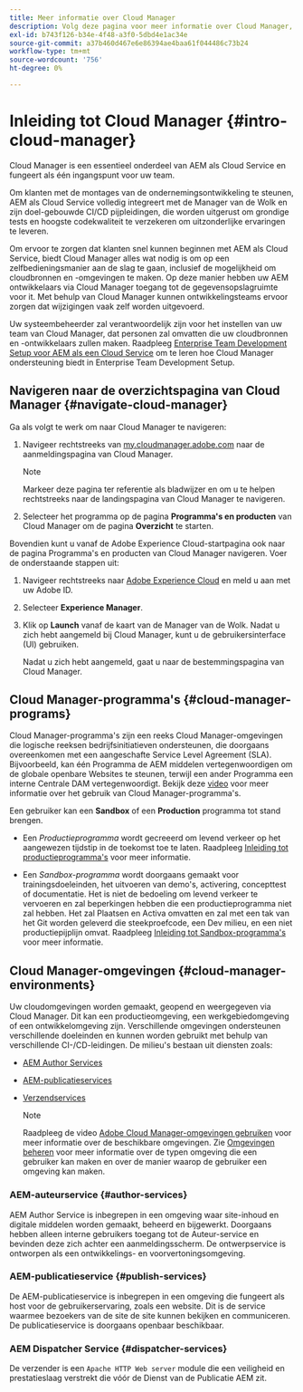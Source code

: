 ```yaml
---
title: Meer informatie over Cloud Manager
description: Volg deze pagina voor meer informatie over Cloud Manager, Cloud Manager-programma's en omgevingen.
exl-id: b743f126-b34e-4f48-a3f0-5dbd4e1ac34e
source-git-commit: a37b460d467e6e86394ae4baa61f044486c73b24
workflow-type: tm+mt
source-wordcount: '756'
ht-degree: 0%

---
```


# Inleiding tot Cloud Manager {#intro-cloud-manager}

Cloud Manager is een essentieel onderdeel van AEM als Cloud Service en fungeert als één ingangspunt voor uw team.

Om klanten met de montages van de ondernemingsontwikkeling te steunen, AEM als Cloud Service volledig integreert met de Manager van de Wolk en zijn doel-gebouwde CI/CD pijpleidingen, die worden uitgerust om grondige tests en hoogste codekwaliteit te verzekeren om uitzonderlijke ervaringen te leveren.

Om ervoor te zorgen dat klanten snel kunnen beginnen met AEM als Cloud Service, biedt Cloud Manager alles wat nodig is om op een zelfbedieningsmanier aan de slag te gaan, inclusief de mogelijkheid om cloudbronnen en -omgevingen te maken. Op deze manier hebben uw AEM ontwikkelaars via Cloud Manager toegang tot de gegevensopslagruimte voor it. Met behulp van Cloud Manager kunnen ontwikkelingsteams ervoor zorgen dat wijzigingen vaak zelf worden uitgevoerd.

Uw systeembeheerder zal verantwoordelijk zijn voor het instellen van uw team van Cloud Manager, dat personen zal omvatten die uw cloudbronnen en -ontwikkelaars zullen maken. Raadpleeg [Enterprise Team Development Setup voor AEM als een Cloud Service](/help/implementing/cloud-manager/enterprise-team-dev-setup.md) om te leren hoe Cloud Manager ondersteuning biedt in Enterprise Team Development Setup.

## Navigeren naar de overzichtspagina van Cloud Manager {#navigate-cloud-manager}

Ga als volgt te werk om naar Cloud Manager te navigeren:

1. Navigeer rechtstreeks van [my.cloudmanager.adobe.com](https://my.cloudmanager.adobe.com/) naar de aanmeldingspagina van Cloud Manager.

   >[!NOTE]
   >Markeer deze pagina ter referentie als bladwijzer en om u te helpen rechtstreeks naar de landingspagina van Cloud Manager te navigeren.

1. Selecteer het programma op de pagina **Programma&#39;s en producten** van Cloud Manager om de pagina **Overzicht** te starten.

Bovendien kunt u vanaf de Adobe Experience Cloud-startpagina ook naar de pagina Programma&#39;s en producten van Cloud Manager navigeren. Voer de onderstaande stappen uit:

1. Navigeer rechtstreeks naar [Adobe Experience Cloud](https://experience.adobe.com/#/@foundationinternal/home) en meld u aan met uw Adobe ID.

1. Selecteer **Experience Manager**.

1. Klik op **Launch** vanaf de kaart van de Manager van de Wolk. Nadat u zich hebt aangemeld bij Cloud Manager, kunt u de gebruikersinterface (UI) gebruiken.

   Nadat u zich hebt aangemeld, gaat u naar de bestemmingspagina van Cloud Manager.

## Cloud Manager-programma&#39;s {#cloud-manager-programs}

Cloud Manager-programma&#39;s zijn een reeks Cloud Manager-omgevingen die logische reeksen bedrijfsinitiatieven ondersteunen, die doorgaans overeenkomen met een aangeschafte Service Level Agreement (SLA). Bijvoorbeeld, kan één Programma de AEM middelen vertegenwoordigen om de globale openbare Websites te steunen, terwijl een ander Programma een interne Centrale DAM vertegenwoordigt. Bekijk deze [video](https://experienceleague.adobe.com/docs/experience-manager-learn/cloud-service/cloud-manager/programs.html?lang=en) voor meer informatie over het gebruik van Cloud Manager-programma&#39;s.

Een gebruiker kan een **Sandbox** of een **Production** programma tot stand brengen.

* Een *Productieprogramma* wordt gecreeerd om levend verkeer op het aangewezen tijdstip in de toekomst toe te laten.
Raadpleeg [Inleiding tot productieprogramma&#39;s](https://experienceleague.adobe.com/docs/experience-manager-cloud-service/implementing/using-cloud-manager/production-programs/introduction-production-programs.html?lang=en) voor meer informatie.

* Een *Sandbox-programma* wordt doorgaans gemaakt voor trainingsdoeleinden, het uitvoeren van demo&#39;s, activering, concepttest of documentatie. Het is niet de bedoeling om levend verkeer te vervoeren en zal beperkingen hebben die een productieprogramma niet zal hebben. Het zal Plaatsen en Activa omvatten en zal met een tak van het Git worden geleverd die steekproefcode, een Dev milieu, en een niet productiepijplijn omvat.
Raadpleeg [Inleiding tot Sandbox-programma&#39;s](https://experienceleague.adobe.com/docs/experience-manager-cloud-service/implementing/using-cloud-manager/sandbox-programs/introduction-sandbox-programs.html?lang=en) voor meer informatie.

## Cloud Manager-omgevingen {#cloud-manager-environments}

Uw cloudomgevingen worden gemaakt, geopend en weergegeven via Cloud Manager. Dit kan een productieomgeving, een werkgebiedomgeving of een ontwikkelomgeving zijn. Verschillende omgevingen ondersteunen verschillende doeleinden en kunnen worden gebruikt met behulp van verschillende CI-/CD-leidingen. De milieu&#39;s bestaan uit diensten zoals:

* [AEM Author Services](#author-services)
* [AEM-publicatieservices](#publish-services)
* [Verzendservices](#dispatcher-services)

   >[!NOTE]
   > Raadpleeg de video [Adobe Cloud Manager-omgevingen gebruiken](https://experienceleague.adobe.com/docs/experience-manager-learn/cloud-service/cloud-manager/environments.html?lang=en#cloud-manager) voor meer informatie over de beschikbare omgevingen. Zie [Omgevingen beheren](https://experienceleague.adobe.com/docs/experience-manager-cloud-service/implementing/using-cloud-manager/manage-environments.html?lang=en) voor meer informatie over de typen omgeving die een gebruiker kan maken en over de manier waarop de gebruiker een omgeving kan maken.

### AEM-auteurservice {#author-services}

AEM Author Service is inbegrepen in een omgeving waar site-inhoud en digitale middelen worden gemaakt, beheerd en bijgewerkt. Doorgaans hebben alleen interne gebruikers toegang tot de Auteur-service en bevinden deze zich achter een aanmeldingsscherm. De ontwerpservice is ontworpen als een ontwikkelings- en voorvertoningsomgeving.

### AEM-publicatieservice {#publish-services}

De AEM-publicatieservice is inbegrepen in een omgeving die fungeert als host voor de gebruikerservaring, zoals een website. Dit is de service waarmee bezoekers van de site de site kunnen bekijken en communiceren. De publicatieservice is doorgaans openbaar beschikbaar.

### AEM Dispatcher Service {#dispatcher-services}

De verzender is een `Apache HTTP Web server` module die een veiligheid en prestatieslaag verstrekt die vóór de Dienst van de Publicatie AEM zit.
